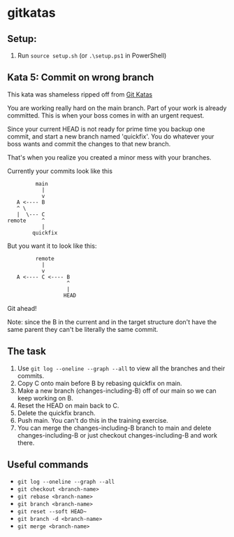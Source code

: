 # gitkatas
## Setup:

1. Run `source setup.sh` (or `.\setup.ps1` in PowerShell)

## Kata 5: Commit on wrong branch
This kata was shameless ripped off from [Git Katas](http://blog.schauderhaft.de/gitkata/)

You are working really hard on the main branch. 
Part of your work is already committed. This is when your boss comes in with an urgent request.

Since your current HEAD is not ready for prime time you backup one commit, and start a new branch named 'quickfix'. You do whatever your boss wants and commit the changes to that new branch.

That's when you realize you created a minor mess with your branches.

Currently your commits look like this
```
         main
           |
           v
   A <---- B
   ^ \
   |  \--- C
remote     ^
           |
        quickfix
```
But you want it to look like this:
```
         remote
           |
           v
   A <---- C <---- B
                   ^
                   |
                  HEAD
```

Git ahead!

Note: since the B in the current and in the target structure don't have the same parent they can't be literally the same commit.

## The task

1. Use `git log --oneline --graph --all` to view all the branches and their commits.
2. Copy C onto main before B by rebasing quickfix on main.
3. Make a new branch (changes-including-B) off of our main so we can keep working on B.
4. Reset the HEAD on main back to C.
5. Delete the quickfix branch.
6. Push main. You can't do this in the training exercise.
7. You can merge the changes-including-B branch to main and delete changes-including-B or just checkout changes-including-B and work there.

## Useful commands
- `git log --oneline --graph --all`
- `git checkout <branch-name>`
- `git rebase <branch-name>`
- `git branch <branch-name>`
- `git reset --soft HEAD~`
- `git branch -d <branch-name>`
- `git merge <branch-name>`
